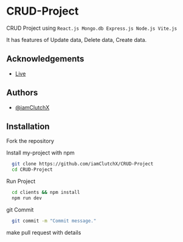 
# CRUD-Project

CRUD Project using ```React.js Mongo.db Express.js Node.js Vite.js```

It has features of Update data, Delete data, Create data. 


## Acknowledgements

 - [Live](https://crud-project-clients-brqg.vercel.app/)
 

## Authors

- [@iamClutchX](https://www.github.com/iamClutchX)


## Installation

Fork the repository 

Install my-project with npm
```bash
  git clone https://github.com/iamClutchX/CRUD-Project
  cd CRUD-Project
```
Run Project
```bash
  cd clients && npm install 
  npm run dev
```
git Commit 
```bash
  git commit -m "Commit message."  
```
make pull request with details
